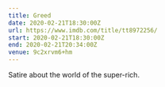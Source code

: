 ```yaml
---
title: Greed
date: 2020-02-21T18:30:00Z
url: https://www.imdb.com/title/tt8972256/
start: 2020-02-21T18:30:00Z
end: 2020-02-21T20:34:00Z
venue: 9c2xrvm6+hm
---
```

Satire about the world of the super-rich.
